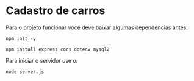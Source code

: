 # Cadastro de carros
Para o projeto funcionar você deve baixar algumas dependências antes:
```
npm init -y
```
```
npm install express cors dotenv mysql2
```
Para iniciar o servidor use o:
```
node server.js
```

